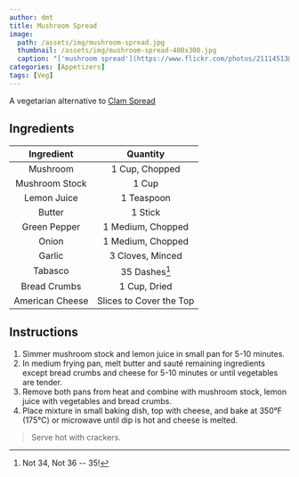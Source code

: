 ```yaml
---
author: dmt
title: Mushroom Spread
image:
  path: /assets/img/mushroom-spread.jpg
  thumbnail: /assets/img/mushroom-spread-400x300.jpg
  caption: "['mushroom spread'](https://www.flickr.com/photos/21114513@N08/3867962030) by [mollyjade](https://www.flickr.com/photos/21114513@N08) is licensed under [CC BY-NC-SA 2.0](https://creativecommons.org/licenses/by-nc-sa/2.0/?ref=ccsearch&atype=rich)"
categories: [Appetizers]
tags: [Veg]
---
```


A vegetarian alternative to [Clam Spread](clam-spread.md)

## Ingredients

| Ingredient | Quantity |
|:-:|:-:|
| Mushroom | 1 Cup, Chopped |
| Mushroom Stock | 1 Cup |
| Lemon Juice | 1 Teaspoon |
| Butter | 1 Stick |
| Green Pepper | 1 Medium, Chopped |
| Onion | 1 Medium, Chopped |
| Garlic | 3 Cloves, Minced |
| Tabasco | 35 Dashes[^1] |
| Bread Crumbs | 1 Cup, Dried |
| American Cheese | Slices to Cover the Top |

## Instructions
1. Simmer mushroom stock and lemon juice in small pan for 5-10 minutes.
2. In medium frying pan, melt butter and sauté remaining ingredients except bread crumbs and cheese for 5-10 minutes or until vegetables are tender.
3. Remove both pans from heat and combine with mushroom stock, lemon juice with vegetables and bread crumbs.
4. Place mixture in small baking dish, top with cheese, and bake at 350&deg;F (175&deg;C) or microwave until dip is hot and cheese is melted.

> Serve hot with crackers.

[^1]: Not 34, Not 36 -- 35!
